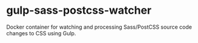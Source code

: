 # gulp-sass-postcss-watcher
Docker container for watching and processing Sass/PostCSS source code changes to CSS using Gulp. 
